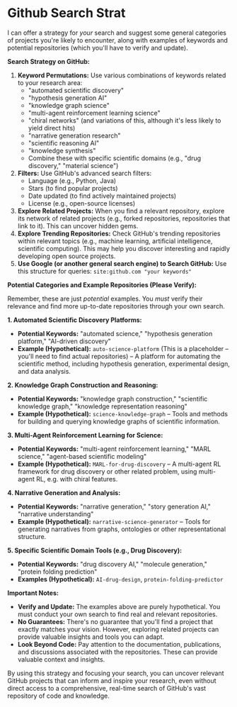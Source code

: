 # Github Search Strat

I can offer a strategy for *your* search and suggest some general categories of projects you're likely to encounter, along with examples of keywords and potential repositories (which you'll have to verify and update).

**Search Strategy on GitHub:**

1. **Keyword Permutations:** Use various combinations of keywords related to your research area:
    *   "automated scientific discovery"
    *   "hypothesis generation AI"
    *   "knowledge graph science"
    *   "multi-agent reinforcement learning science"
    *   "chiral networks" (and variations of this, although it's less likely to yield direct hits)
    *   "narrative generation research"
    *   "scientific reasoning AI"
    *   "knowledge synthesis"
    *   Combine these with specific scientific domains (e.g., "drug discovery," "material science")
2. **Filters:** Use GitHub's advanced search filters:
    *   Language (e.g., Python, Java)
    *   Stars (to find popular projects)
    *   Date updated (to find actively maintained projects)
    *   License (e.g., open-source licenses)
3. **Explore Related Projects:** When you find a relevant repository, explore its network of related projects (e.g., forked repositories, repositories that link to it). This can uncover hidden gems.
4. **Explore Trending Repositories:** Check GitHub's trending repositories within relevant topics (e.g., machine learning, artificial intelligence, scientific computing).  This may help you discover interesting and rapidly developing open source projects.
5. **Use Google (or another general search engine) to Search GitHub:** Use this structure for queries:  `site:github.com "your keywords"`


**Potential Categories and Example Repositories (Please Verify):**

Remember, these are just *potential* examples.  You *must* verify their relevance and find more up-to-date repositories through your own search.

**1. Automated Scientific Discovery Platforms:**

*   **Potential Keywords:** "automated science," "hypothesis generation platform," "AI-driven discovery"
*   **Example (Hypothetical):**  `auto-science-platform` (This is a placeholder – you'll need to find actual repositories) – A platform for automating the scientific method, including hypothesis generation, experimental design, and data analysis.


**2. Knowledge Graph Construction and Reasoning:**

*   **Potential Keywords:** "knowledge graph construction," "scientific knowledge graph," "knowledge representation reasoning"
*   **Example (Hypothetical):** `science-knowledge-graph` – Tools and methods for building and querying knowledge graphs of scientific information.

**3. Multi-Agent Reinforcement Learning for Science:**

*   **Potential Keywords:** "multi-agent reinforcement learning," "MARL science," "agent-based scientific modeling"
*   **Example (Hypothetical):**  `MARL-for-drug-discovery`  –  A multi-agent RL framework for drug discovery or other related problem, using multi-agent RL, e.g. with chiral features.


**4. Narrative Generation and Analysis:**

*   **Potential Keywords:** "narrative generation," "story generation AI," "narrative understanding"
*   **Example (Hypothetical):** `narrative-science-generator` –  Tools for generating narratives from graphs, ontologies or other representational structure.



**5. Specific Scientific Domain Tools (e.g., Drug Discovery):**

*   **Potential Keywords:** "drug discovery AI," "molecule generation," "protein folding prediction"
*   **Examples (Hypothetical):**  `AI-drug-design`, `protein-folding-predictor`


**Important Notes:**

*   **Verify and Update:** The examples above are purely hypothetical.  You must conduct your own search to find real and relevant repositories.
*   **No Guarantees:** There's no guarantee that you'll find a project that exactly matches your vision.  However, exploring related projects can provide valuable insights and tools you can adapt.
*   **Look Beyond Code:**  Pay attention to the documentation, publications, and discussions associated with the repositories. These can provide valuable context and insights.

By using this strategy and focusing your search, you can uncover relevant GitHub projects that can inform and inspire your research, even without direct access to a comprehensive, real-time search of GitHub's vast repository of code and knowledge.





